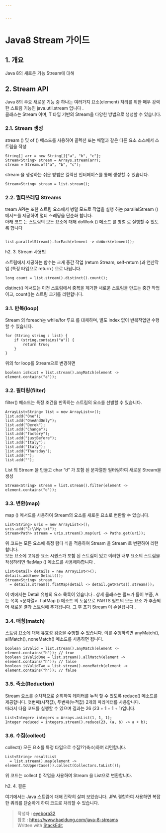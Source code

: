 ```yaml
---


---
```


<h1 id="java8-stream-가이드">Java8 Stream 가이드</h1>
<h2 id="개요">1. 개요</h2>
<p>Java 8의 새로운 기능 Stream에 대해</p>
<h2 id="stream-api">2. Stream API</h2>
<p>Java 8의 주요 새로운 기능 중 하나는 여러가지 요소(element) 처리를 위한 매우 강력한 스트림 기능인 java.util.stream 입니다 .<br>
클래스는 Stream  이며, T 타입 기반의 Stream을 다양한 방법으로 생성할 수 있습니다.</p>
<h3 id="stream-생성">2.1. Stream 생성</h3>
<p>stream () 및 of () 메소드를 사용하여 콜렉션 또는 배열과 같은 다른 요소 소스에서 스트림을 작성</p>
<pre class=" language-java"><code class="prism  language-java">String<span class="token punctuation">[</span><span class="token punctuation">]</span> arr <span class="token operator">=</span> <span class="token keyword">new</span> <span class="token class-name">String</span><span class="token punctuation">[</span><span class="token punctuation">]</span><span class="token punctuation">{</span><span class="token string">"a"</span><span class="token punctuation">,</span> <span class="token string">"b"</span><span class="token punctuation">,</span> <span class="token string">"c"</span><span class="token punctuation">}</span><span class="token punctuation">;</span>
Stream<span class="token operator">&lt;</span>String<span class="token operator">&gt;</span> stream <span class="token operator">=</span> Arrays<span class="token punctuation">.</span><span class="token function">stream</span><span class="token punctuation">(</span>arr<span class="token punctuation">)</span><span class="token punctuation">;</span>
stream <span class="token operator">=</span> Stream<span class="token punctuation">.</span><span class="token function">of</span><span class="token punctuation">(</span><span class="token string">"a"</span><span class="token punctuation">,</span> <span class="token string">"b"</span><span class="token punctuation">,</span> <span class="token string">"c"</span><span class="token punctuation">)</span><span class="token punctuation">;</span>
</code></pre>
<p>stream 을 생성하는 쉬운 방법은 컬렉션 인터페이스를 통해 생성할 수 있습니다.</p>
<pre class=" language-java"><code class="prism  language-java">Stream<span class="token operator">&lt;</span>String<span class="token operator">&gt;</span> stream <span class="token operator">=</span> list<span class="token punctuation">.</span><span class="token function">stream</span><span class="token punctuation">(</span><span class="token punctuation">)</span><span class="token punctuation">;</span>
</code></pre>
<h3 id="멀티쓰레딩-streams">2.2. 멀티쓰레딩 Streams</h3>
<p>tream API는 또한 스트림 요소에서 병렬 모드로 작업을 실행 하는 parallelStream () 메서드를 제공하여 멀티 스레딩을 단순화 합니다.<br>
아래 코드 는 스트림의 모든 요소에 대해 doWork () 메소드 를 병렬 로 실행할 수 있도록 합니다</p>
<pre><code class="java">
list.parallelStream().forEach(element -&gt; doWork(element));
</code></pre>
<p>h2. 3. Stream 사용법</p>
<p>스트림에서  제공하는 함수는 크게 중간 작업 (return Stream, self-return )과 연산작업 (특정 타입으로 return ) 으로 나뉩니다.</p>
<pre class=" language-java"><code class="prism  language-java"><span class="token keyword">long</span> count <span class="token operator">=</span> list<span class="token punctuation">.</span><span class="token function">stream</span><span class="token punctuation">(</span><span class="token punctuation">)</span><span class="token punctuation">.</span><span class="token function">distinct</span><span class="token punctuation">(</span><span class="token punctuation">)</span><span class="token punctuation">.</span><span class="token function">count</span><span class="token punctuation">(</span><span class="token punctuation">)</span><span class="token punctuation">;</span>
</code></pre>
<p>distinct() 메서드는 이전 스트림에서 중복을 제거한 새로운 스트림을 만드는 중간 작업이고, count()는 스트림 크기를 리턴합니다.</p>
<h3 id="반복loop">3.1. 반복(loop)</h3>
<p>Stream 의 foreach는 while/for 루프 를 대체하며,  별도 index 없이 반복작업만 수행 할 수 있습니다.</p>
<pre class=" language-java"><code class="prism  language-java"><span class="token keyword">for</span> <span class="token punctuation">(</span>String string <span class="token operator">:</span> list<span class="token punctuation">)</span> <span class="token punctuation">{</span>
    <span class="token keyword">if</span> <span class="token punctuation">(</span>string<span class="token punctuation">.</span><span class="token function">contains</span><span class="token punctuation">(</span><span class="token string">"a"</span><span class="token punctuation">)</span><span class="token punctuation">)</span> <span class="token punctuation">{</span>
        <span class="token keyword">return</span> <span class="token boolean">true</span><span class="token punctuation">;</span>
    <span class="token punctuation">}</span>
<span class="token punctuation">}</span>
</code></pre>
<p>위의 for loop를  Stream으로 변경하면</p>
<pre class=" language-java"><code class="prism  language-java"><span class="token keyword">boolean</span> isExist <span class="token operator">=</span> list<span class="token punctuation">.</span><span class="token function">stream</span><span class="token punctuation">(</span><span class="token punctuation">)</span><span class="token punctuation">.</span><span class="token function">anyMatch</span><span class="token punctuation">(</span>element <span class="token operator">-</span><span class="token operator">&gt;</span> element<span class="token punctuation">.</span><span class="token function">contains</span><span class="token punctuation">(</span><span class="token string">"a"</span><span class="token punctuation">)</span><span class="token punctuation">)</span><span class="token punctuation">;</span>
</code></pre>
<h3 id="필터링filter">3.2. 필터링(filter)</h3>
<p>filter() 메소드는 특정 조건을 만족하는 스트림의 요소를 선별할 수 있습니다.</p>
<pre class=" language-java"><code class="prism  language-java">ArrayList<span class="token operator">&lt;</span>String<span class="token operator">&gt;</span> list <span class="token operator">=</span> <span class="token keyword">new</span> <span class="token class-name">ArrayList</span><span class="token operator">&lt;</span><span class="token operator">&gt;</span><span class="token punctuation">(</span><span class="token punctuation">)</span><span class="token punctuation">;</span>
list<span class="token punctuation">.</span><span class="token function">add</span><span class="token punctuation">(</span><span class="token string">"One"</span><span class="token punctuation">)</span><span class="token punctuation">;</span>
list<span class="token punctuation">.</span><span class="token function">add</span><span class="token punctuation">(</span><span class="token string">"OneAndOnly"</span><span class="token punctuation">)</span><span class="token punctuation">;</span>
list<span class="token punctuation">.</span><span class="token function">add</span><span class="token punctuation">(</span><span class="token string">"Derek"</span><span class="token punctuation">)</span><span class="token punctuation">;</span>
list<span class="token punctuation">.</span><span class="token function">add</span><span class="token punctuation">(</span><span class="token string">"Change"</span><span class="token punctuation">)</span><span class="token punctuation">;</span>
list<span class="token punctuation">.</span><span class="token function">add</span><span class="token punctuation">(</span><span class="token string">"factory"</span><span class="token punctuation">)</span><span class="token punctuation">;</span>
list<span class="token punctuation">.</span><span class="token function">add</span><span class="token punctuation">(</span><span class="token string">"justBefore"</span><span class="token punctuation">)</span><span class="token punctuation">;</span>
list<span class="token punctuation">.</span><span class="token function">add</span><span class="token punctuation">(</span><span class="token string">"Italy"</span><span class="token punctuation">)</span><span class="token punctuation">;</span>
list<span class="token punctuation">.</span><span class="token function">add</span><span class="token punctuation">(</span><span class="token string">"Italy"</span><span class="token punctuation">)</span><span class="token punctuation">;</span>
list<span class="token punctuation">.</span><span class="token function">add</span><span class="token punctuation">(</span><span class="token string">"Thursday"</span><span class="token punctuation">)</span><span class="token punctuation">;</span>
list<span class="token punctuation">.</span><span class="token function">add</span><span class="token punctuation">(</span><span class="token string">""</span><span class="token punctuation">)</span><span class="token punctuation">;</span>
list<span class="token punctuation">.</span><span class="token function">add</span><span class="token punctuation">(</span><span class="token string">""</span><span class="token punctuation">)</span><span class="token punctuation">;</span>
</code></pre>
<p>List  의 Stream  을 만들고 char “d” 가 포함 된 문자열만 필터링하여 새로운 Stream을 생성</p>
<pre class=" language-java"><code class="prism  language-java">Stream<span class="token operator">&lt;</span>String<span class="token operator">&gt;</span> stream <span class="token operator">=</span> list<span class="token punctuation">.</span><span class="token function">stream</span><span class="token punctuation">(</span><span class="token punctuation">)</span><span class="token punctuation">.</span><span class="token function">filter</span><span class="token punctuation">(</span>element <span class="token operator">-</span><span class="token operator">&gt;</span> element<span class="token punctuation">.</span><span class="token function">contains</span><span class="token punctuation">(</span><span class="token string">"d"</span><span class="token punctuation">)</span><span class="token punctuation">)</span><span class="token punctuation">;</span>
</code></pre>
<h3 id="변환map">3.3. 변환(map)</h3>
<p>map () 메서드를 사용하여 Stream의 요소를 새로운 요소로 변환할 수 있습니다.</p>
<pre class=" language-java"><code class="prism  language-java">List<span class="token operator">&lt;</span>String<span class="token operator">&gt;</span> uris <span class="token operator">=</span> <span class="token keyword">new</span> <span class="token class-name">ArrayList</span><span class="token operator">&lt;</span><span class="token operator">&gt;</span><span class="token punctuation">(</span><span class="token punctuation">)</span><span class="token punctuation">;</span>
uris<span class="token punctuation">.</span><span class="token function">add</span><span class="token punctuation">(</span><span class="token string">"C:\\My.txt"</span><span class="token punctuation">)</span><span class="token punctuation">;</span>
Stream<span class="token operator">&lt;</span>Path<span class="token operator">&gt;</span> stream <span class="token operator">=</span> uris<span class="token punctuation">.</span><span class="token function">stream</span><span class="token punctuation">(</span><span class="token punctuation">)</span><span class="token punctuation">.</span><span class="token function">map</span><span class="token punctuation">(</span>uri <span class="token operator">-</span><span class="token operator">&gt;</span> Paths<span class="token punctuation">.</span><span class="token function">get</span><span class="token punctuation">(</span>uri<span class="token punctuation">)</span><span class="token punctuation">)</span><span class="token punctuation">;</span>
</code></pre>
<p>위 코드는  모든 요소에 특정 람다 식을 적용하여 Stream 을 Stream<path> 로 변환하여 리턴합니다.<br>
모든 요소에 고유한 요소 시퀀스가 ​​포함 된 스트림이 있고 이러한 내부 요소의 스트림을 작성하려면 flatMap () 메소드를 사용해야합니다 .</path></p>
<pre class=" language-java"><code class="prism  language-java">List<span class="token operator">&lt;</span>Detail<span class="token operator">&gt;</span> details <span class="token operator">=</span> <span class="token keyword">new</span> <span class="token class-name">ArrayList</span><span class="token operator">&lt;</span><span class="token operator">&gt;</span><span class="token punctuation">(</span><span class="token punctuation">)</span><span class="token punctuation">;</span>
details<span class="token punctuation">.</span><span class="token function">add</span><span class="token punctuation">(</span><span class="token keyword">new</span> <span class="token class-name">Detail</span><span class="token punctuation">(</span><span class="token punctuation">)</span><span class="token punctuation">)</span><span class="token punctuation">;</span>
Stream<span class="token operator">&lt;</span>String<span class="token operator">&gt;</span> stream
  <span class="token operator">=</span> details<span class="token punctuation">.</span><span class="token function">stream</span><span class="token punctuation">(</span><span class="token punctuation">)</span><span class="token punctuation">.</span><span class="token function">flatMap</span><span class="token punctuation">(</span>detail <span class="token operator">-</span><span class="token operator">&gt;</span> detail<span class="token punctuation">.</span><span class="token function">getParts</span><span class="token punctuation">(</span><span class="token punctuation">)</span><span class="token punctuation">.</span><span class="token function">stream</span><span class="token punctuation">(</span><span class="token punctuation">)</span><span class="token punctuation">)</span><span class="token punctuation">;</span>
</code></pre>
<p>이 예에서는 Detail 유형의 요소 목록이 있습니다 . 상세 클래스는 필드가 들어 부품, A는 목록 &lt;문자열&gt;. flatMap () 메소드 의 도움으로 PARTS 필드의 모든 요소 가 추출되어 새로운 결과 스트림에 추가됩니다. 그 후 초기 Stream  이 손실됩니다 .</p>
<h3 id="매칭match">3.4. 매칭(match)</h3>
<p>스트림 요소에 대해 유효성 검증을 수행할 수 있습니다. 이를 수행하려면 anyMatch(), allMatch(), noneMatch() 메소드를 사용하면 됩니다.</p>
<pre class=" language-java"><code class="prism  language-java"><span class="token keyword">boolean</span> isValid <span class="token operator">=</span> list<span class="token punctuation">.</span><span class="token function">stream</span><span class="token punctuation">(</span><span class="token punctuation">)</span><span class="token punctuation">.</span><span class="token function">anyMatch</span><span class="token punctuation">(</span>element <span class="token operator">-</span><span class="token operator">&gt;</span> element<span class="token punctuation">.</span><span class="token function">contains</span><span class="token punctuation">(</span><span class="token string">"h"</span><span class="token punctuation">)</span><span class="token punctuation">)</span><span class="token punctuation">;</span> <span class="token comment">// true</span>
<span class="token keyword">boolean</span> isValidOne <span class="token operator">=</span> list<span class="token punctuation">.</span><span class="token function">stream</span><span class="token punctuation">(</span><span class="token punctuation">)</span><span class="token punctuation">.</span><span class="token function">allMatch</span><span class="token punctuation">(</span>element <span class="token operator">-</span><span class="token operator">&gt;</span> element<span class="token punctuation">.</span><span class="token function">contains</span><span class="token punctuation">(</span><span class="token string">"h"</span><span class="token punctuation">)</span><span class="token punctuation">)</span><span class="token punctuation">;</span> <span class="token comment">// false</span>
<span class="token keyword">boolean</span> isValidTwo <span class="token operator">=</span> list<span class="token punctuation">.</span><span class="token function">stream</span><span class="token punctuation">(</span><span class="token punctuation">)</span><span class="token punctuation">.</span><span class="token function">noneMatch</span><span class="token punctuation">(</span>element <span class="token operator">-</span><span class="token operator">&gt;</span> element<span class="token punctuation">.</span><span class="token function">contains</span><span class="token punctuation">(</span><span class="token string">"h"</span><span class="token punctuation">)</span><span class="token punctuation">)</span><span class="token punctuation">;</span> <span class="token comment">// false</span>
</code></pre>
<h3 id="축소reduction">3.5. 축소(Reduction)</h3>
<p>Stream 요소를 순차적으로 순회하여 데이터를 누적 할 수 있도록 reduce() 메소드를 제공합니다.  첫번째(시작값), 두번째(누적값) 2개의 파라메터를 사용합니다.<br>
따라서 다음 코드를 실행할 수 있으며 결과는 26 (23 + 1 + 1 + 1)입니다.</p>
<pre class=" language-java"><code class="prism  language-java">List<span class="token operator">&lt;</span>Integer<span class="token operator">&gt;</span> integers <span class="token operator">=</span> Arrays<span class="token punctuation">.</span><span class="token function">asList</span><span class="token punctuation">(</span><span class="token number">1</span><span class="token punctuation">,</span> <span class="token number">1</span><span class="token punctuation">,</span> <span class="token number">1</span><span class="token punctuation">)</span><span class="token punctuation">;</span>
Integer reduced <span class="token operator">=</span> integers<span class="token punctuation">.</span><span class="token function">stream</span><span class="token punctuation">(</span><span class="token punctuation">)</span><span class="token punctuation">.</span><span class="token function">reduce</span><span class="token punctuation">(</span><span class="token number">23</span><span class="token punctuation">,</span> <span class="token punctuation">(</span>a<span class="token punctuation">,</span> b<span class="token punctuation">)</span> <span class="token operator">-</span><span class="token operator">&gt;</span> a <span class="token operator">+</span> b<span class="token punctuation">)</span><span class="token punctuation">;</span>
</code></pre>
<h3 id="수집collect">3.6. 수집(collect)</h3>
<p>collect() 모든 요소를 특정 타입으로 수집??(축소)하여 리턴합니다.</p>
<pre class=" language-java"><code class="prism  language-java">List<span class="token operator">&lt;</span>String<span class="token operator">&gt;</span> resultList 
  <span class="token operator">=</span> list<span class="token punctuation">.</span><span class="token function">stream</span><span class="token punctuation">(</span><span class="token punctuation">)</span><span class="token punctuation">.</span><span class="token function">map</span><span class="token punctuation">(</span>element <span class="token operator">-</span><span class="token operator">&gt;</span> element<span class="token punctuation">.</span><span class="token function">toUpperCase</span><span class="token punctuation">(</span><span class="token punctuation">)</span><span class="token punctuation">)</span><span class="token punctuation">.</span><span class="token function">collect</span><span class="token punctuation">(</span>Collectors<span class="token punctuation">.</span><span class="token function">toList</span><span class="token punctuation">(</span><span class="token punctuation">)</span><span class="token punctuation">)</span><span class="token punctuation">;</span>
</code></pre>
<p>위 코드는 collect () 작업을 사용하여 Stream 을 List으로 변환합니다.</p>
<p>h2. 4. 결론</p>
<p>여기에서는 Java 스트림에 대해 간략히 살펴 보았습니다. JPA 결합하여 사용하면 복잡한 쿼리를 단순하게 하여 코드로 처리할 수 있습니다.</p>
<blockquote>
<p>작성자 : <a href="https://github.com/eyebora">eyebora32</a><br>
참조 : <a href="https://www.baeldung.com/java-8-streams">https://www.baeldung.com/java-8-streams</a><br>
Written with <a href="https://stackedit.io/">StackEdit</a></p>
</blockquote>

